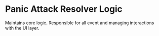 # Panic Attack Resolver Logic

Maintains core logic. Responsible for all event and managing interactions with the UI layer.
